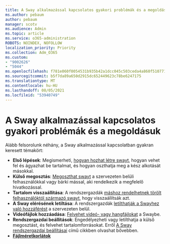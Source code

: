 ```yaml
---
title: A Sway alkalmazással kapcsolatos gyakori problémák és a megoldásuk
ms.author: pebaum
author: pebaum
manager: scotv
ms.audience: Admin
ms.topic: article
ms.service: o365-administration
ROBOTS: NOINDEX, NOFOLLOW
localization_priority: Priority
ms.collection: Adm_O365
ms.custom:
- "9002626"
- "5044"
ms.openlocfilehash: f781e060f0054531b935b42a1dcc045c503ceda4a860f510771e6cd01ec4f399
ms.sourcegitcommit: b5f7da89a650d2915dc652449623c78be6247175
ms.translationtype: MT
ms.contentlocale: hu-HU
ms.lasthandoff: 08/05/2021
ms.locfileid: "53940749"
---
```

# <a name="sway-common-issues-and-solutions"></a>A Sway alkalmazással kapcsolatos gyakori problémák és a megoldásuk

Alább felsorolunk néhány, a Sway alkalmazással kapcsolatban gyakran keresett témakört:

- **Első lépések**: Megismerheti, [hogyan hozhat létre swayt](https://support.office.com/article/getting-started-with-sway-2076c468-63f4-4a89-ae5f-424796714a8a), hogyan vehet fel és ágyazhat be tartalmat, és hogyan oszthatja meg a kész alkotását másokkal.
- **Külső megosztás**: [Megoszthat swayt](https://support.microsoft.com/en-us/office/share-your-sway-1cf853b8-ef7e-46b0-b704-003e58d28998?ui=en-us&rs=en-us&ad=us) a szervezeten belüli felhasználókkal vagy bárki mással, aki rendelkezik a megfelelő hivatkozással.
- **Tartalom visszaállítása**: A rendszergazdák [máshoz rendelhetnek törölt felhasználóktól származó swayt](https://support.office.com/article/Reassign-Sways-from-a-deleted-user-account-Admin-Help-9580E618-3C3E-4D28-A6EF-74C00A997248), hogy visszaállítsák azt.
- **A Sway elérésének letiltása**: A rendszergazdák [letilthatják a Swayhez való hozzáférést](https://docs.microsoft.com/office365/enterprise/powershell/disable-access-to-sway-with-office-365-powershell) a szervezeten belül.
- **Videófájlok hozzáadása**: [Felvehet videó- vagy hangfájlokat](https://support.office.com/article/Add-video-and-audio-files-into-Sway-d2f14842-e103-49c0-9da2-0fbcfcad381f) a Swaybe.
- **Rendszergazdai beállítások**: Engedélyezheti vagy letilthatja a külső megosztást, és felvehet tartalomforrásokat. Erről [A Sway rendszergazdai beállításai](https://support.office.com/article/Administrator-settings-for-Sway-d298e79b-b6ab-44c6-9239-aa312f5784d4) című cikkben olvashat bővebben.
- **[Fájlméretkorlátok](https://support.office.com/article/File-size-limits-in-Sway-4db21bc6-b42b-499f-9272-66e089db109f)**
